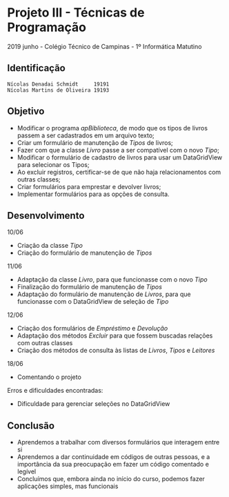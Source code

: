 # Projeto III - Técnicas de Programação
2019 junho - Colégio Técnico de Campinas - 1º Informática Matutino

## Identificação

	Nícolas Denadai Schmidt		19191
	Nícolas Martins de Oliveira	19193

## Objetivo

- Modificar o programa *apBiblioteca*, de modo que os tipos de livros passem a ser cadastrados em um arquivo texto;
- Criar um formulário de manutenção de *Tipos* de livros;
- Fazer com que a classe *Livro* passe a ser compatível com o novo *Tipo*;
- Modificar o formulário de cadastro de livros para usar um DataGridView para selecionar os Tipos;
- Ao excluir registros, certificar-se de que não haja relacionamentos com outras classes;
- Criar formulários para emprestar e devolver livros;
- Implementar formulários para as opções de consulta.

## Desenvolvimento

10/06
- Criação da classe *Tipo*
- Criação do formulário de manutenção de *Tipos*

11/06
- Adaptação da classe *Livro*, para que funcionasse com o novo *Tipo*
- Finalização do formulário de manutenção de *Tipos*
- Adaptação do formulário de manutenção de *Livros*, para que funcionasse com o DataGridView de seleção de *Tipo*

12/06
- Criação dos formulários de *Empréstimo* e *Devolução*
- Adaptação dos métodos *Excluir* para que fossem buscadas relações com outras classes
- Criação dos métodos de consulta às listas de *Livros*, *Tipos* e *Leitores*

18/06
- Comentando o projeto

Erros e dificuldades encontradas:
- Dificuldade para gerenciar seleções no DataGridView

## Conclusão
- Aprendemos a trabalhar com diversos formulários que interagem entre si
- Aprendemos a dar continuidade em códigos de outras pessoas, e a importância da sua preocupação em fazer um código comentado e legível
- Concluímos que, embora ainda no início do curso, podemos fazer aplicações simples, mas funcionais
